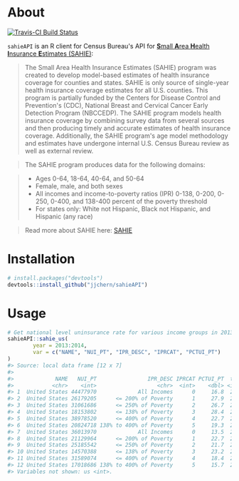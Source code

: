 
<!-- README.md is generated from README.Rmd. Please edit that file -->
About
=====

[![Travis-CI Build Status](https://travis-ci.org/jjchern/sahieAPI.svg?branch=master)](https://travis-ci.org/jjchern/sahieAPI)

`sahieAPI` is an R client for Census Bureau's API for [**S**mall **A**rea **H**ealth **I**nsurance **E**stimates (SAHIE)](http://www.census.gov/data/developers/data-sets/Health-Insurance-Statistics.html):

> The Small Area Health Insurance Estimates (SAHIE) program was created to develop model-based estimates of health insurance coverage for counties and states. SAHIE is only source of single-year health insurance coverage estimates for all U.S. counties. This program is partially funded by the Centers for Disease Control and Prevention's (CDC), National Breast and Cervical Cancer Early Detection Program (NBCCEDP). The SAHIE program models health insurance coverage by combining survey data from several sources and then producing timely and accurate estimates of health insurance coverage. Additionally, the SAHIE program's age model methodology and estimates have undergone internal U.S. Census Bureau review as well as external review.

> The SAHIE program produces data for the following domains:

> -   Ages 0-64, 18-64, 40-64, and 50-64
> -   Female, male, and both sexes
> -   All incomes and income-to-poverty ratios (IPR) 0-138, 0-200, 0-250, 0-400, and 138-400 percent of the poverty threshold
> -   For states only: White not Hispanic, Black not Hispanic, and Hispanic (any race)

> Read more about SAHIE here: [SAHIE](http://www.census.gov/did/www/sahie/)

Installation
============

``` r
# install.packages("devtools")
devtools::install_github("jjchern/sahieAPI")
```

Usage
=====

``` r
# Get national level uninsurance rate for various income groups in 2013 and 2014
sahieAPI::sahie_us(
        year = 2013:2014, 
        var = c("NAME", "NUI_PT", "IPR_DESC", "IPRCAT", "PCTUI_PT")
)
#> Source: local data frame [12 x 7]
#> 
#>             NAME   NUI_PT                IPR_DESC IPRCAT PCTUI_PT  time
#>            <chr>    <int>                   <chr>  <int>    <dbl> <int>
#> 1  United States 44477970             All Incomes      0     16.8  2013
#> 2  United States 26179205      <= 200% of Poverty      1     27.9  2013
#> 3  United States 31061686      <= 250% of Poverty      2     26.7  2013
#> 4  United States 18153802      <= 138% of Poverty      3     28.4  2013
#> 5  United States 38978520      <= 400% of Poverty      4     22.7  2013
#> 6  United States 20824718 138% to 400% of Poverty      5     19.3  2013
#> 7  United States 36013970             All Incomes      0     13.5  2014
#> 8  United States 21129964      <= 200% of Poverty      1     22.7  2014
#> 9  United States 25185542      <= 250% of Poverty      2     21.7  2014
#> 10 United States 14570388      <= 138% of Poverty      3     23.2  2014
#> 11 United States 31589074      <= 400% of Poverty      4     18.4  2014
#> 12 United States 17018686 138% to 400% of Poverty      5     15.7  2014
#> Variables not shown: us <int>.
```
